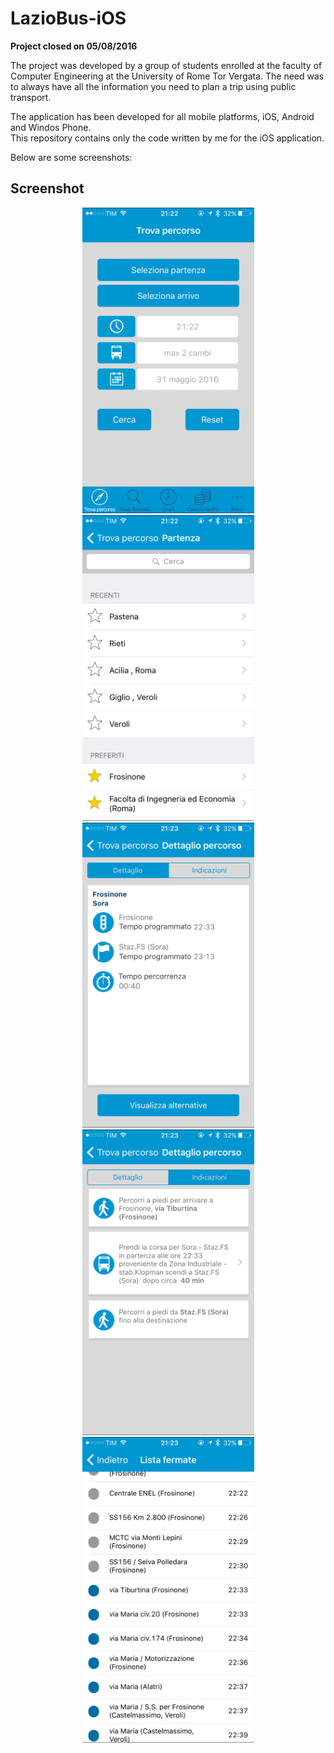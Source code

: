 LazioBus-iOS
====================

**Project closed on 05/08/2016**

The project was developed by a group of students enrolled at the faculty of Computer Engineering at the University of Rome Tor Vergata. The need was to always have all the information you need to plan a trip using public transport. 

The application has been developed for all mobile platforms, iOS, Android and Windos Phone.<br>
This repository contains only the code written by me for the iOS application.

Below are some screenshots:

## Screenshot
<p align="center">
<img src="screenshot_1.png" width="275">
<img src="screenshot_2.png" width="275">
<img src="screenshot_3.png" width="275">
<img src="screenshot_4.png" width="275">
<img src="screenshot_5.png" width="275">
</p>
